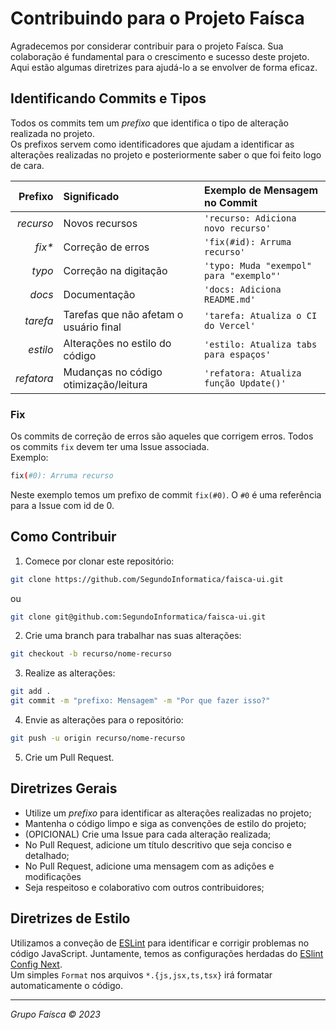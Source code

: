 # Contribuindo para o Projeto Faísca

Agradecemos por considerar contribuir para o projeto Faísca. Sua colaboração é fundamental para o crescimento e sucesso deste projeto. Aqui estão algumas diretrizes para ajudá-lo a se envolver de forma eficaz.

## Identificando Commits e Tipos

Todos os commits tem um _prefixo_ que identifica o tipo de alteração realizada no projeto.  
Os prefixos servem como identificadores que ajudam a identificar as alterações realizadas no projeto e posteriormente saber o que foi feito logo de cara.

|    Prefixo | Significado                            | Exemplo de Mensagem no Commit           |
| ---------: | :------------------------------------- | :-------------------------------------- |
|  _recurso_ | Novos recursos                         | `'recurso: Adiciona novo recurso'`      |
|    _fix\*_ | Correção de erros                      | `'fix(#id): Arruma recurso'`            |
|     _typo_ | Correção na digitação                  | `'typo: Muda "exempol" para "exemplo"'` |
|     _docs_ | Documentação                           | `'docs: Adiciona README.md'`            |
|   _tarefa_ | Tarefas que não afetam o usuário final | `'tarefa: Atualiza o CI do Vercel'`     |
|   _estilo_ | Alterações no estilo do código         | `'estilo: Atualiza tabs para espaços'`  |
| _refatora_ | Mudanças no código otimização/leitura  | `'refatora: Atualiza função Update()'`  |

### Fix

Os commits de correção de erros são aqueles que corrigem erros. Todos os commits `fix` devem ter uma Issue associada.  
Exemplo:

```sh
fix(#0): Arruma recurso
```

Neste exemplo temos um prefixo de commit `fix(#0)`. O `#0` é uma referência para a Issue com id de 0.

## Como Contribuir

1. Comece por clonar este repositório:

```sh
git clone https://github.com/SegundoInformatica/faisca-ui.git
```

ou

```sh
git clone git@github.com:SegundoInformatica/faisca-ui.git
```

2. Crie uma branch para trabalhar nas suas alterações:

```sh
git checkout -b recurso/nome-recurso
```

3. Realize as alterações:

```sh
git add .
git commit -m "prefixo: Mensagem" -m "Por que fazer isso?"
```

4. Envie as alterações para o repositório:

```sh
git push -u origin recurso/nome-recurso
```

5. Crie um Pull Request.

## Diretrizes Gerais

- Utilize um _prefixo_ para identificar as alterações realizadas no projeto;
- Mantenha o código limpo e siga as convenções de estilo do projeto;
- (OPICIONAL) Crie uma Issue para cada alteração realizada;
- No Pull Request, adicione um título descritivo que seja conciso e detalhado;
- No Pull Request, adicione uma mensagem com as adições e modificações
- Seja respeitoso e colaborativo com outros contribuidores;

## Diretrizes de Estilo

Utilizamos a conveção de [ESLint](https://eslint.org/) para identificar e corrigir problemas no código JavaScript.
Juntamente, temos as configurações herdadas do [ESlint Config Next](https://github.com/vercel/next.js/tree/canary/packages/eslint-config-next).  
Um simples `Format` nos arquivos `*.{js,jsx,ts,tsx}` irá formatar automaticamente o código.

---

_Grupo Faísca &copy; 2023_
